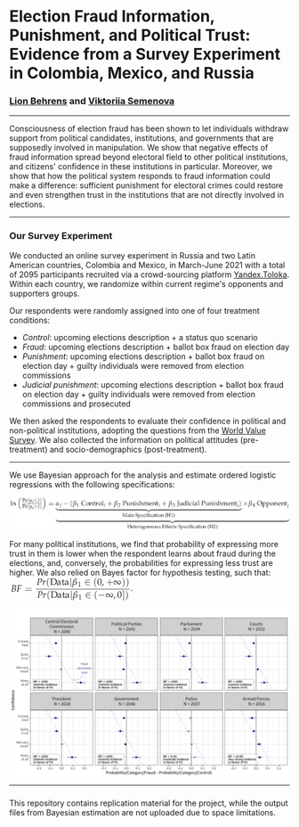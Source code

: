# Election Fraud Information, Punishment, and Political Trust: Evidence from a Survey Experiment in Colombia, Mexico, and Russia

### [Lion Behrens](https://github.com/Lion-Be) and [Viktoriia Semenova](https://github.com/vktrsmnv) 

---

Consciousness of election fraud has been shown to let individuals withdraw support from political candidates, institutions, and governments that are supposedly involved in manipulation. We show that negative effects of fraud information spread beyond electoral field to other political institutions, and citizens' confidence in these institutions in particular. Moreover, we show that how the political system responds to fraud information could make a difference: sufficient punishment for electoral crimes could restore and even strengthen trust in the institutions that are not directly involved in elections. 

---
### Our Survey Experiment

We conducted an online survey experiment in Russia and two Latin American countries, Colombia and Mexico, in March-June 2021 with a total of 2095 participants recruited via a crowd-sourcing platform [Yandex.Toloka](https://toloka.yandex.com/). Within each country, we randomize within current regime's opponents and supporters groups. 

Our respondents were randomly assigned into one of four treatment conditions:  

 - *Control*: upcoming elections description + a status quo scenario 
 - *Fraud*: upcoming elections description + ballot box fraud on election day  
 - *Punishment*: upcoming elections description + ballot box fraud on election day + guilty individuals were removed from election commissions
 - *Judicial punishment*: upcoming elections description + ballot box fraud on election day + guilty individuals were removed from election commissions and prosecuted 
 
We then asked the respondents to evaluate their confidence in political and non-political institutions, adopting the questions from the [World Value Survey](https://www.worldvaluessurvey.org/wvs.jsp). We also collected the information on political attitudes (pre-treatment) and socio-demographics (post-treatment). 

---

We use Bayesian approach for the analysis and estimate ordered logistic regressions with the following specifications:

![](figs/model_equation.png)


For many political institutions, we find that probability of expressing more trust in them is lower when the respondent learns about fraud during the elections, and, conversely, the probabilities for expressing less trust are higher. We also relied on Bayes factor for hypothesis testing, such that:  <img src="figs/bf.png" align="center" border="0" alt="BF= \dfrac{Pr( \text{Data} | \beta_1 \in (0, +\infty))}{ Pr( \text{Data} |\beta_1 \in (-\infty, 0])}" width="218" height="43" />. 


<img src="figs/diffs_pooled_control.png" align="center">

---
### 

This repository contains replication material for the project, while the output files from Bayesian estimation are not uploaded due to space limitations. 
